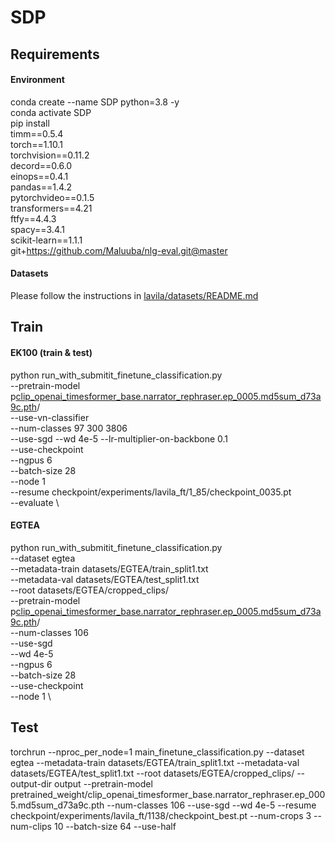 # SDP
## Requirements  
#### Environment
conda create --name SDP python=3.8 -y  
conda activate SDP  
pip install  
timm==0.5.4  
torch==1.10.1  
torchvision==0.11.2  
decord==0.6.0  
einops==0.4.1  
pandas==1.4.2  
pytorchvideo==0.1.5  
transformers==4.21  
ftfy==4.4.3  
spacy==3.4.1  
scikit-learn==1.1.1  
git+https://github.com/Maluuba/nlg-eval.git@master
#### Datasets  
Please follow the instructions in <a href="https://github.com/facebookresearch/LaViLa/blob/main/datasets/README.md" target="_blank">lavila/datasets/README.md</a>  
## Train  
#### EK100 (train & test)
python run_with_submitit_finetune_classification.py \
    --pretrain-model p<a href="https://dl.fbaipublicfiles.com/lavila/checkpoints/dual_encoders/ego4d/clip_openai_timesformer_base.narrator_rephraser.ep_0005.md5sum_d73a9c.pth" target="_blank">clip_openai_timesformer_base.narrator_rephraser.ep_0005.md5sum_d73a9c.pth</a>/ \
    --use-vn-classifier \
    --num-classes 97 300 3806 \
    --use-sgd --wd 4e-5 --lr-multiplier-on-backbone 0.1 \
    --use-checkpoint \
    --ngpus 6 \
    --batch-size 28 \
    --node 1 \
    --resume checkpoint/experiments/lavila_ft/1_85/checkpoint_0035.pt \
    --evaluate \
#### EGTEA  
python run_with_submitit_finetune_classification.py \
    --dataset egtea \
    --metadata-train datasets/EGTEA/train_split1.txt \
    --metadata-val datasets/EGTEA/test_split1.txt \
    --root datasets/EGTEA/cropped_clips/ \
    --pretrain-model p<a href="https://dl.fbaipublicfiles.com/lavila/checkpoints/dual_encoders/ego4d/clip_openai_timesformer_base.narrator_rephraser.ep_0005.md5sum_d73a9c.pth" target="_blank">clip_openai_timesformer_base.narrator_rephraser.ep_0005.md5sum_d73a9c.pth</a>/ \
    --num-classes 106 \
    --use-sgd \
    --wd 4e-5 \
    --ngpus 6 \
    --batch-size 28 \
    --use-checkpoint \
    --node 1 \
## Test  
torchrun --nproc_per_node=1 main_finetune_classification.py --dataset egtea --metadata-train datasets/EGTEA/train_split1.txt --metadata-val datasets/EGTEA/test_split1.txt --root datasets/EGTEA/cropped_clips/ --output-dir output --pretrain-model pretrained_weight/clip_openai_timesformer_base.narrator_rephraser.ep_0005.md5sum_d73a9c.pth --num-classes 106 --use-sgd --wd 4e-5 --resume checkpoint/experiments/lavila_ft/1138/checkpoint_best.pt --num-crops 3 --num-clips 10 --batch-size 64 --use-half

